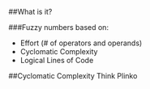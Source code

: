 ##What is it?

###Fuzzy numbers based on:
* Effort (# of operators and operands)
* Cyclomatic Complexity
* Logical Lines of Code

<section>
  ##Cyclomatic Complexity
  Think Plinko
</section>
